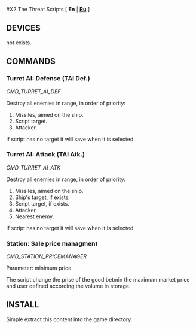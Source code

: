 #X2 The Threat Scripts
[ **En** | [**Ru**](/README.RU.md) ]

## DEVICES

not exists.

## COMMANDS

### Turret AI: Defense (TAI Def.)

_CMD_TURRET_AI_DEF_ 

Destroy all enemies in range, in order of priority:

1. Missiles, aimed on the ship.
2. Script target.
3. Attacker.

If script has no target it will save when it is selected.

### Turret AI: Attack (TAI Atk.)

_CMD_TURRET_AI_ATK_ 

Destroy all enemies in range, in order of priority:

1. Missiles, aimed on the ship.
2. Ship's target, if exists.
3. Script target, if exists.
4. Attacker.
5. Nearest enemy.

If script has no target it will save when it is selected.

### Station: Sale price managment

_CMD_STATION_PRICEMANAGER_ 

Parameter: minimum price.

The script change the prise of the good betmin the maximum market price and user 
defined according the volume in storage.

## INSTALL

Simple extract this content into the game directory.
